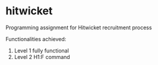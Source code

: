 # hitwicket
Programming assignment for Hitwicket recruitment process


Functionalities achieved:
1. Level 1 fully functional
2. Level 2 H1:F command 
